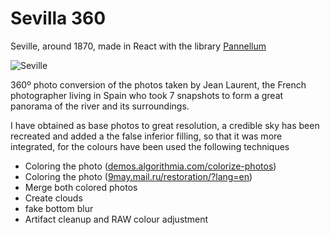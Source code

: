 # Sevilla 360

Seville, around 1870, made in React with the library 
<a href="https://github.com/farminf/pannellum-react" rel="noreferrer nofollow">Pannellum</a>

![Seville](http://mappuzzle.xyz/sevilla360/ogimage.jpg)

360º photo conversion of the photos taken by Jean Laurent, the French photographer living in Spain who took 7 snapshots to form a great panorama of the river and its surroundings.

I have obtained as base photos to great resolution, a credible sky has been recreated and added a the false inferior filling, so that it was more integrated, for the colours have been used the following techniques


- Coloring the photo (<a href="https://demos.algorithmia.com/colorize-photos" rel="noreferrer nofollow">demos.algorithmia.com/colorize-photos</a>)
- Coloring the photo (<a href="https://9may.mail.ru/restoration/?lang=en" rel="noreferrer nofollow">9may.mail.ru/restoration/?lang=en</a>)
- Merge both colored photos
- Create clouds
- fake bottom blur
- Artifact cleanup and RAW colour adjustment 
